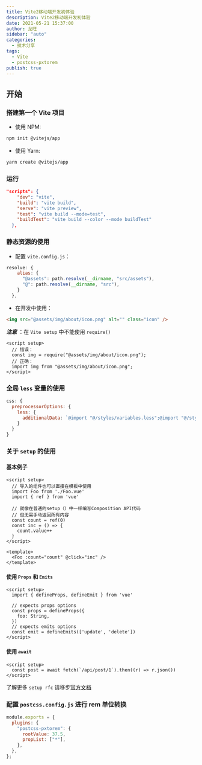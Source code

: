 ```yaml
---
title: Vite2移动端开发初体验
description: Vite2移动端开发初体验
date: 2021-05-21 15:37:00
author: 龙旺
sidebar: "auto"
categories:
  - 技术分享
tags:
  - Vite
  - postcss-pxtorem
publish: true
---
```


## 开始

### 搭建第一个 Vite 项目

- 使用 NPM:

```sh
npm init @vitejs/app
```

- 使用 Yarn:

```sh
yarn create @vitejs/app
```

### 运行

```json
"scripts": {
    "dev": "vite",
    "build": "vite build",
    "serve": "vite preview",
    "test": "vite build --mode=test",
    "buildTest": "vite build --color --mode buildTest"
  },
```

### 静态资源的使用

- 配置 `vite.config.js`：

```js
resolve: {
    alias: {
      "@assets": path.resolve(__dirname, "src/assets"),
      "@": path.resolve(__dirname, "src"),
    }
  },
```

- 在开发中使用：

```html
<img src="@assets/img/about/icon.png" alt="" class="icon" />
```

**_注意_** ：在 `Vite setup` 中不能使用 `require()`

```vue
<script setup>
  // 错误：
  const img = require("@assets/img/about/icon.png"); 
  // 正确：
  import img from "@assets/img/about/icon.png";
</script>
```

### 全局 `less` 变量的使用

```js
css: {
  preprocessorOptions: {
    less: {
      additionalData: `@import "@/styles/variables.less";@import "@/styles/common.less";`;
    }
  }
}
```

### 关于 `setup` 的使用

#### 基本例子

```vue
<script setup>
  // 导入的组件也可以直接在模板中使用
  import Foo from './Foo.vue'
  import { ref } from 'vue'

  // 就像在普通的setup（）中一样编写Composition API代码
  // 但无需手动返回所有内容
  const count = ref(0)
  const inc = () => {
    count.value++
  }
</script>

<template>
  <Foo :count="count" @click="inc" />
</template>

```

#### 使用 `Props` 和 `Emits`

```vue
<script setup>
  import { defineProps, defineEmit } from 'vue'

  // expects props options
  const props = defineProps({
    foo: String,
  })
  // expects emits options
  const emit = defineEmits(['update', 'delete'])
</script>
```

#### 使用 `await`

```vue
<script setup>
  const post = await fetch(`/api/post/1`).then((r) => r.json())
</script>
```

了解更多 `setup rfc` 请移步[官方文档](https://github.com/vuejs/rfcs/blob/script-setup-2/active-rfcs/0000-script-setup.md#closed-by-default)

### 配置 `postcss.config.js` 进行 rem 单位转换

```js
module.exports = {
  plugins: {
    "postcss-pxtorem": {
      rootValue: 37.5,
      propList: ["*"],
    },
  },
};
```
